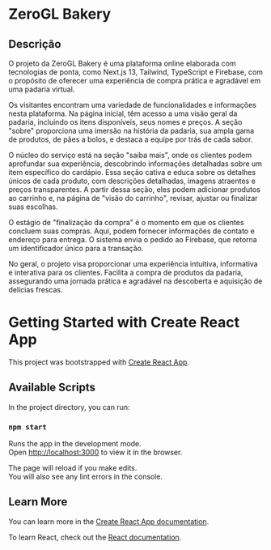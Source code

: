 # ZeroGL Bakery

## Descrição
O projeto da ZeroGL Bakery é uma plataforma online elaborada com tecnologias de ponta, como Next.js 13, Tailwind, TypeScript e Firebase, com o propósito de oferecer uma experiência de compra prática e agradável em uma padaria virtual.

Os visitantes encontram uma variedade de funcionalidades e informações nesta plataforma. Na página inicial, têm acesso a uma visão geral da padaria, incluindo os itens disponíveis, seus nomes e preços. A seção "sobre" proporciona uma imersão na história da padaria, sua ampla gama de produtos, de pães a bolos, e destaca a equipe por trás de cada sabor.

O núcleo do serviço está na seção "saiba mais", onde os clientes podem aprofundar sua experiência, descobrindo informações detalhadas sobre um item específico do cardápio. Essa seção cativa e educa sobre os detalhes únicos de cada produto, com descrições detalhadas, imagens atraentes e preços transparentes. A partir dessa seção, eles podem adicionar produtos ao carrinho e, na página de "visão do carrinho", revisar, ajustar ou finalizar suas escolhas.

O estágio de "finalização da compra" é o momento em que os clientes concluem suas compras. Aqui, podem fornecer informações de contato e endereço para entrega. O sistema envia o pedido ao Firebase, que retorna um identificador único para a transação.

No geral, o projeto visa proporcionar uma experiência intuitiva, informativa e interativa para os clientes. Facilita a compra de produtos da padaria, assegurando uma jornada prática e agradável na descoberta e aquisição de delícias frescas.

# Getting Started with Create React App

This project was bootstrapped with [Create React App](https://github.com/facebook/create-react-app).

## Available Scripts

In the project directory, you can run:

### `npm start`

Runs the app in the development mode.\
Open [http://localhost:3000](http://localhost:3000) to view it in the browser.

The page will reload if you make edits.\
You will also see any lint errors in the console.

## Learn More

You can learn more in the [Create React App documentation](https://facebook.github.io/create-react-app/docs/getting-started).

To learn React, check out the [React documentation](https://reactjs.org/).
